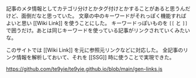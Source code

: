 記事のメタ情報としてカテゴリ分けとかタグ付けとかすることがあると思うんだけど、面倒だなと思っていた。
文章の中のキーワードがそれっぽく機能すればよいと思い [[Wiki Link]] を使うことにした。
キーワードっぽいものを `[[` と `]]` で囲うだけ。あとは同じキーワードを使っている記事がリンクされていくみたいな。

このサイトでは [[Wiki Link]] を元に参照元リンクなどに対応した。
全記事のリンク情報を解析しておいて、それを [[SSG]] 時に使うことで実現できた。

https://github.com/te9yie/te9yie.github.io/blob/main/gen-links.js
